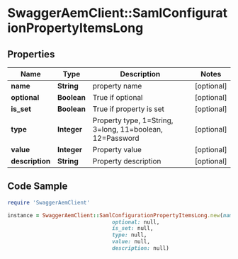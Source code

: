 # SwaggerAemClient::SamlConfigurationPropertyItemsLong

## Properties

Name | Type | Description | Notes
------------ | ------------- | ------------- | -------------
**name** | **String** | property name | [optional] 
**optional** | **Boolean** | True if optional | [optional] 
**is_set** | **Boolean** | True if property is set | [optional] 
**type** | **Integer** | Property type, 1&#x3D;String, 3&#x3D;long, 11&#x3D;boolean, 12&#x3D;Password | [optional] 
**value** | **Integer** | Property value | [optional] 
**description** | **String** | Property description | [optional] 

## Code Sample

```ruby
require 'SwaggerAemClient'

instance = SwaggerAemClient::SamlConfigurationPropertyItemsLong.new(name: null,
                                 optional: null,
                                 is_set: null,
                                 type: null,
                                 value: null,
                                 description: null)
```


